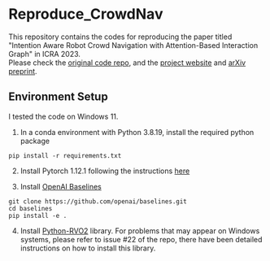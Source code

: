 # Reproduce_CrowdNav
This repository contains the codes for reproducing the paper titled "Intention Aware Robot Crowd Navigation with Attention-Based Interaction Graph" in ICRA 2023.  
Please check the [original code repo](https://github.com/shaygong322/Reproduce_CrowdNav), and the [project website](https://sites.google.com/view/intention-aware-crowdnav/home) and [arXiv preprint](https://arxiv.org/abs/2203.01821).

## Environment Setup
I tested the code on Windows 11.

1. In a conda environment with Python 3.8.19, install the required python package
```
pip install -r requirements.txt
```

2. Install Pytorch 1.12.1 following the instructions [here](https://pytorch.org/get-started/previous-versions/#v1121)

3. Install [OpenAI Baselines](https://github.com/openai/baselines#installation) 
```
git clone https://github.com/openai/baselines.git
cd baselines
pip install -e .
```

4. Install [Python-RVO2](https://github.com/sybrenstuvel/Python-RVO2) library. For problems that may appear on Windows systems, please refer to issue #22 of the repo, there have been detailed instructions on how to install this library.

